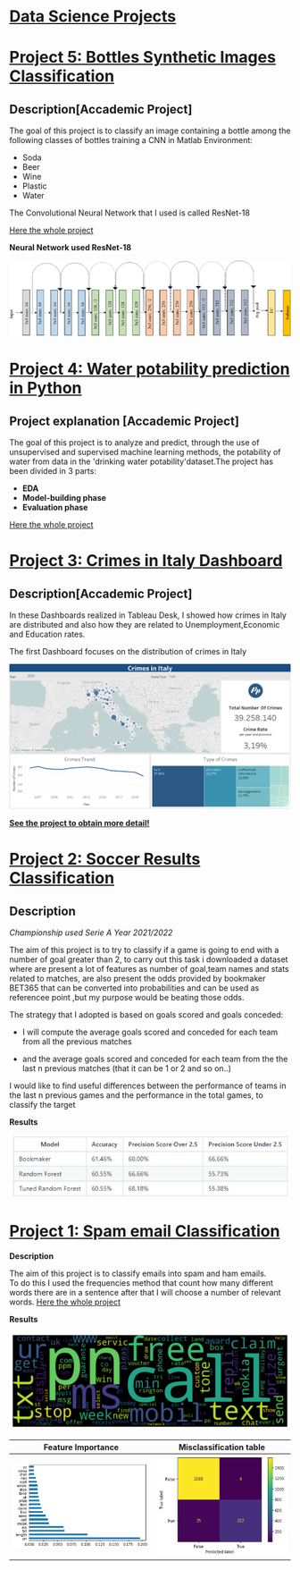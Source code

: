# [Data Science Projects](https://datascientist-hist.github.io/Portfolio-Giuseppe-Pulino/)


# [Project 5: Bottles Synthetic Images Classification](https://github.com/datascientist-hist/Bottles-Synthetic-Images-Classification)


## **Description**[Accademic Project]

The  goal of this project is to classify an image containing a bottle among the following classes of bottles training a CNN in Matlab Environment:

- Soda 
- Beer 
- Wine 
- Plastic
- Water

The Convolutional Neural Network that I used is called ResNet-18

[Here the whole project](https://github.com/datascientist-hist/Bottles-Synthetic-Images-Classification)

**Neural Network used ResNet-18**

  ![](/images/Original-ResNet-18-Architecture.png)

# [Project 4: Water potability prediction in Python](https://github.com/datascientist-hist/Water-potability-prediction-in-python)

## Project explanation [**Accademic Project**]
The goal of this project is to analyze and predict, through the use of  unsupervised and supervised machine learning methods, the potability of water from data in the 'drinking water potability'dataset.The project has been divided in 3 parts:

- **EDA**
- **Model-building phase**
- **Evaluation phase**

[Here the whole project](https://github.com/datascientist-hist/Water-potability-prediction-in-python)

# [Project 3: Crimes in Italy Dashboard](https://github.com/datascientist-hist/Crimes-in-Italy-Dashboard) 

## **Description**[**Accademic Project**]
In these Dashboards realized in Tableau Desk, I showed how crimes in Italy are distributed and also how they are related to Unemployment,Economic and Education rates.

The first Dashboard focuses on the distribution of crimes in Italy

![](/images/DASH1.png)

**[See the project to obtain more detail!](https://github.com/datascientist-hist/Crimes-in-Italy-Dashboard)**


# [Project 2: Soccer Results Classification](https://github.com/datascientist-hist/Football-Results-classification) 

## **Description**

*Championship used Serie A Year 2021/2022*

The aim of this project is to try to classify if a game is going to end with a number of goal greater than 2, to carry out this task i  downloaded a dataset where are present a lot of features as number of goal,team names and stats related to matches, are also present the odds provided by bookmaker BET365 that can be converted into probabilities and can be used as referencee point ,but my purpose would be beating those odds.

The strategy that I adopted is based on goals scored and goals conceded:

- I will compute the average goals scored and conceded for each team from all the previous matches

- and the average goals scored and conceded for each team from the the last n previous matches (that it can be 1 or 2 and so on..)

I would like to find useful differences between the performance of teams in the last n previous games and the performance in the total games, to classify the target

**Results**

 ![](/images/tablemtrics.JPG)  
 

# [Project 1: Spam email Classification](https://github.com/datascientist-hist/Spam_Messages_Classification)

**Description**

The aim of this project is to classify emails into spam and ham emails.  
To do this I used the frequencies method that count  how many different words there are in a sentence after that I will choose a number of relevant words.
[Here the whole project](https://github.com/datascientist-hist/Spam_Messages_Classification)


**Results**

![](/images/spamwords.png)

Feature Importance         |  Misclassification table
:-------------------------:|:-------------------------:
 ![](/images/featureimportance.png)  |   ![](/images/misclassification.png)


